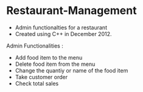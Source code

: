 # Restaurant-Management
- Admin functionalties for a restaurant
- Created using C++ in December 2012.

Admin Functionalities :

- Add food item to the menu
- Delete food item from the menu
- Change the quantiy or name of the food item
- Take customer order
- Check total sales
